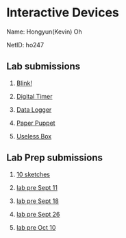 # Interactive Devices

Name: Hongyun(Kevin) Oh

NetID: ho247

## Lab submissions
1. [ Blink!](https://github.com/contactkoh/IDD-Fa18-Lab1)

2. [ Digital Timer ](https://github.com/contactkoh/IDD-Fa18-Lab2)

3. [ Data Logger ](https://github.com/contactkoh/IDD-Fa18-Lab3)

4. [ Paper Puppet ](https://github.com/contactkoh/IDD-Fa18-Lab4)

5. [ Useless Box ](https://github.com/contactkoh/IDD-Fa18-Lab5)


## Lab Prep submissions
1. [ 10 sketches ](https://github.com/contactkoh/lab-prep1/blob/master/README.md) 

2. [ lab pre Sept 11 ](https://github.com/contactkoh/lab-prep3/blob/master/README.md) 

3. [ lab pre Sept 18 ](https://github.com/contactkoh/lab-prep4/blob/master/README.md) 

4. [ lab pre Sept 26 ](https://github.com/contactkoh/pre-lab5/blob/master/README.md) 

5. [ lab pre Oct 10 ](https://github.com/contactkoh/prelab-6)

